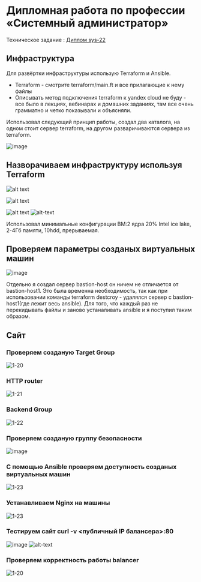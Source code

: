 #  Дипломная работа по профессии «Системный администратор»

Техническое задание :
[Диплом sys-22](https://github.com/chichnikita/DiplomNetology/blob/main/Read_tx.md)

## Инфраструктура
Для развёртки инфраструктуры использую Terraform и Ansible.
 * Terraform - смотрите terraform/main.ft и все прилагающие к нему файлы
 * Описывать метод подключения terraform к yandex cloud не буду - все было в лекциях, вебинарах и домашних заданиях, там все очень грамматно и четко показывали и объясняли.


Использовал следующий принцип работы, создал два каталога, на одном стоит сервер terraform, на другом разваричиваются сервера из terraform.

   ![image](https://github.com/chichnikita/DiplomNetology/assets/120582480/95ea0227-5d94-4ee8-8567-de544738de46)


## Hазворачиваем инфраструктуру используя Terraform 
   ![alt text](https://github.com/chichnikita/DiplomNetology/blob/main/img/Terraform_Init_Validate_Fmt.png?raw=true)
   
   ![alt text](https://github.com/chichnikita/DiplomNetology/blob/main/img/Terraform_Apply.png?raw=true)
   
   ![alt text](https://github.com/chichnikita/DiplomNetology/blob/main/img/Terraform_Apply_End.png?raw=true)
   ![alt-text](https://github.com/chichnikita/DiplomNetology/blob/main/img/gif/Terraform_Apply.gif)
   
Использовал минимальные конфигурации ВМ:2 ядра 20% Intel ice lake, 2-4Гб памяти, 10hdd, прерываемая.
## Проверяем параметры созданых виртуальных машин
   ![image](https://github.com/chichnikita/DiplomNetology/assets/120582480/283d0070-4b4c-4640-adba-82964b9b4271)

Отдельно я создал сервер bastion-host он ничем не отличается от bastion-host1. Это была временна необходимость, так как при использовании команды terraform destcroy - удалялся сервер с bastion-host1(где лежит весь ansible).
Для того, что каждый раз не перекидывать файлы и заново устаналивать ansible и я поступил таким образом.
## Сайт
### Проверяем созданую Target Group
![1-20](./img/tg.png)
### HTTP router
![1-21](./img/router.png)
### Backend Group
![1-22](./img/bg.png)
### Проверяем созданую группу безопасности
![image](https://github.com/chichnikita/DiplomNetology/assets/120582480/b6e4b99b-3b69-4cdc-acae-3e0f73185ed9)
### С помощью Ansible проверяем доступность созданых виртуальных машин
![1-23](./img/Ansible_Ping_All_Host.png)
### Устанавливаем Nginx на машины
![1-23](./img/Ansible_Playbook_Nginx.png)
### Тестируем сайт curl -v <публичный IP балансера>:80
![image](https://github.com/chichnikita/DiplomNetology/assets/120582480/0ef5b0b7-ac30-4bd2-bff6-845771ce7926)
![alt-text](https://github.com/chichnikita/DiplomNetology/blob/main/img/gif/Site.gif)
### Проверяем корректность работы balancer
![1-20](./img/balancer_logs.png)


